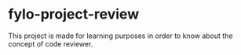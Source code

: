# fylo-project-review
This project is made for learning purposes in order to know about the concept of code reviewer.
